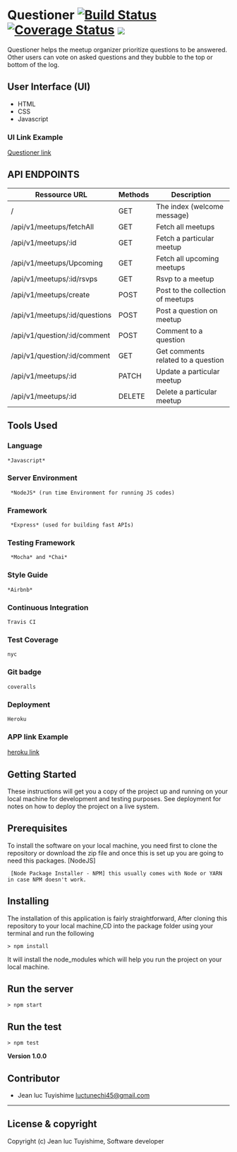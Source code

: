 # Questioner  [![Build Status](https://travis-ci.org/luc-tuyishime/Questioner.svg?branch=develop)](https://travis-ci.org/luc-tuyishime/Questioner) [![Coverage Status](https://coveralls.io/repos/github/luc-tuyishime/Questioner/badge.svg?branch=develop)](https://coveralls.io/github/luc-tuyishime/Questioner?branch=develop) <a href="https://codeclimate.com/github/luc-tuyishime/Questioner/maintainability"><img src="https://api.codeclimate.com/v1/badges/0c7bbe242853a96e1513/maintainability" /></a>
Questioner​​ helps the meetup organizer prioritize questions to be answered. Other users can vote on asked questions and they bubble to the top or bottom of the log.


## User Interface (UI)
* HTML
* CSS
* Javascript

### UI Link Example
[Questioner link](https://luc-tuyishime.github.io/Questioner/)

## API ENDPOINTS

| Ressource URL | Methods  | Description  |
| ------- | --- | --- |
| / | GET | The index (welcome message) |
| /api/v1/meetups/fetchAll | GET | Fetch all meetups |
| /api/v1/meetups/:id | GET | Fetch a particular meetup |
| /api/v1/meetups/Upcoming | GET | Fetch all upcoming meetups |
| /api/v1/meetups/:id/rsvps | GET | Rsvp to a meetup |
| /api/v1/meetups/create | POST | Post to the collection of meetups |
| /api/v1/meetups/:id/questions | POST | Post a question on meetup |
| /api/v1/question/:id/comment | POST | Comment to a question |
| /api/v1/question/:id/comment | GET | Get comments related to a question |
| /api/v1/meetups/:id | PATCH | Update a particular meetup |
| /api/v1/meetups/:id | DELETE | Delete a particular meetup |

## Tools Used

### Language
```
*Javascript*
```
### Server Environment
```
 *NodeJS* (run time Environment for running JS codes)
 ```
### Framework
```
 *Express* (used for building fast APIs)
 ```
### Testing Framework
```
 *Mocha* and *Chai*
 ```
### Style Guide
```
*Airbnb*
```
### Continuous Integration
```
Travis CI
```
### Test Coverage
```
nyc
```
### Git badge
```
coveralls
```
### Deployment
```
Heroku
```
### APP link Example

[heroku link](https://lucquestioner.herokuapp.com/)

## Getting Started
These instructions will get you a copy of the project up and running on your local machine for development and testing purposes. See deployment for notes on how to deploy the project on a live system.

## Prerequisites
To install the software on your local machine, you need first to clone the repository or download the zip file and once this is set up you are going to need this packages. [NodeJS]

```
 [Node Package Installer - NPM] this usually comes with Node or YARN in case NPM doesn't work.
```

## Installing
The installation of this application is fairly straightforward, After cloning this repository to your local machine,CD into the package folder using your terminal and run the following

```
> npm install
```

It will install the node_modules which will help you run the project on your local machine.

## Run the server
```
> npm start
```
## Run the test
```
> npm test
```


**Version 1.0.0**

## Contributor
- Jean luc Tuyishime <luctunechi45@gmail.com>

---

## License & copyright
Copyright (c) Jean luc Tuyishime, Software developer
